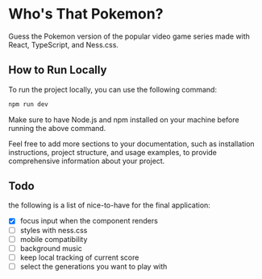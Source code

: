 # Who's That Pokemon?

Guess the Pokemon version of the popular video game series made with React, TypeScript, and Ness.css.

## How to Run Locally

To run the project locally, you can use the following command:

```bash
npm run dev
```
Make sure to have Node.js and npm installed on your machine before running the above command.

Feel free to add more sections to your documentation, such as installation instructions, project structure, and usage examples, to provide comprehensive information about your project.

## Todo
the following is a list of nice-to-have for the final application:
- [x] focus input when the component renders
- [ ] styles with ness.css
- [ ] mobile compatibility
- [ ] background music
- [ ] keep local tracking of current score
- [ ] select the generations you want to play with